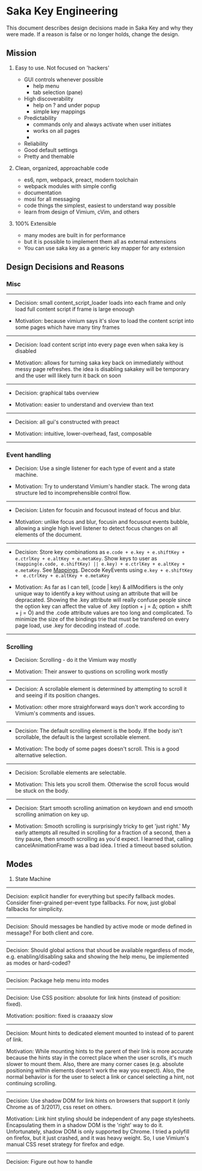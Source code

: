 # Saka Key Engineering

This document describes design decisions made in Saka Key and why they were made. If a reason is false or no longer holds, change the design.

## Mission

1. Easy to use. Not focused on 'hackers'
    * GUI controls whenever possible
      * help menu
      * tab selection (pane)
    * High discoverability
      * help on ? and under popup
      * simple key mappings
    * Predictability
      * commands only and always activate when user initiates
      * works on all pages
      * 
    * Reliability
    * Good default settings
    * Pretty and themable

2. Clean, organized, approachable code
    * es6, npm, webpack, preact, modern toolchain
    * webpack modules with simple config
    * documentation
    * mosi for all messaging
    * code things the simplest, easiest to understand way possible
    * learn from design of Vimium, cVim, and others

3. 100% Extensible
    * many modes are built in for performance
    * but it is possible to implement them all as external extensions
    * You can use saka key as a generic key mapper for any extension


## Design Decisions and Reasons

### Misc

---

* Decision: small content_script_loader loads into each frame and only load full content script if frame is large enoough

* Motivation: because vimium says it's slow to load the content script into some pages which have many tiny frames

---

* Decision: load content script into every page even when saka key is disabled

* Motivation: allows for turning saka key back on immediately without messy page refreshes. the idea is disabling sakakey will be temporary and the user will likely turn it back on soon

---

* Decision: graphical tabs overview

* Motivation: easier to understand and overview than text

---

* Decision: all gui's constructed with preact

* Motivation: intuitive, lower-overhead, fast, composable

---

### Event handling

* Decision: Use a single listener for each type of event  and a state machine.

* Motivation: Try to understand Vimium's handler stack. The wrong data structure led to incomprehensible control flow.

---

* Decision: Listen for focusin and focusout instead of focus and blur.

* Motivation: unlike focus and blur, focusin and focusout events bubble, allowing a single high level listener to detect focus changes on all elements of the document.

---

* Decision: Store key combinations as `e.code + e.key + e.shiftKey +  e.ctrlKey + e.altKey + e.metaKey`. Show keys to user as `(mapping(e.code, e.shiftKey) || e.key) + e.ctrlKey + e.altKey + e.metaKey`. See [Mappings](./KeyboardEvent.code.mappings.json). Decode KeyEvents using `e.key + e.shiftKey +  e.ctrlKey + e.altKey + e.metaKey`

* Motivation: As far as I can tell, (code | key) & allModifiers is the only unique way to identify a key without using an attribute that will be depracated. Showing the .key attribute will really confuse people since the option key can affect the value of .key (option + j = ∆; option + shift + j = Ô) and the .code attribute values are too long and complicated. To minimize the size of the bindings trie that must be transfered on every page load, use .key for decoding instead of .code.

---

### Scrolling

* Decision: Scrolling - do it the Vimium way mostly

* Motivation: Their answer to qustions on scrolling work mostly
  
---

* Decision: A scrollable element is determined by attempting to scroll it and seeing if its position changes.

* Motivation: other more straighforward ways don't work according to Vimium's comments and issues.

---

* Decision: The default scrolling element is the body. If the body isn't scrollable, the default is the largest scrollable element.

* Motivation: The body of some pages doesn't scroll. This is a good alternative selection.

---

* Decision: Scrollable elements are selectable.

* Motivation: This lets you scroll them. Otherwise the scroll focus would be stuck on the body.

---

* Decision: Start smooth scrolling animation on keydown and end smooth scrolling animation on key up.

* Motivation: Smooth scrolling is surprisingly tricky to get 'just right.' My early attempts all resulted in scrolling for a fraction of a second, then a tiny pause, then smooth scrolling as you'd expect. I learned that, calling cancelAnimationFrame was a bad idea. I tried a timeout based solution. 

## Modes

1. State Machine

---
Decision: explicit handler for everything but specify fallback modes. Consider finer-grained per-event type fallbacks. For now, just global fallbacks for simplicity.

---

Decision: Should messages be handled by active mode or mode defined in message? For both client and core.

---

Decision: Should global actions that shoud be available regardless of mode, e.g. enabling/disabling saka and showing the help menu, be implemented as modes or hard-coded?

---

Decision: Package help menu into modes

---

Decision: Use CSS position: absolute for link hints (instead of position: fixed).

Motivation: position: fixed is craaaazy slow

---

Decision: Mount hints to dedicated element mounted to <html> instead of to parent of link.

Motivation: While mounting hints to the parent of their link is more accurate because the hints stay in the correct place when the user scrolls, it's much slower to mount them. Also, there are many corner cases (e.g. absolute positioning within <tr> elements doesn't work the way you expect). Also, the normal behavior is for the user to select a link or cancel selecting a hint, not continuing scrolling.

---

Decision: Use shadow DOM for link hints on browsers that support it (only Chrome as of 3/2017), css reset on others.

Motivation: Link hint styling should be independent of any page stylesheets. Encapsulating them in a shadow DOM is the 'right' way to do it. Unfortunately, shadow DOM is only supported by Chrome. I tried a polyfill on firefox, but it just crashed, and it was heavy weight. So, I use Vimium's manual CSS reset strategy for firefox and edge.

---

Decision: Figure out how to handle 